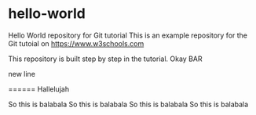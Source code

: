 # hello-world
Hello World repository for Git tutorial
This is an example repository for the Git tutoial on https://www.w3schools.com

This repository is built step by step in the tutorial.
Okay BAR

new line

====== Hallelujah

So this is balabala
So this is balabala
So this is balabala
So this is balabala
